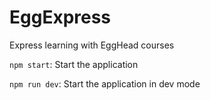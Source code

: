# EggExpress
Express learning with EggHead courses

`npm start`: Start the application

`npm run dev`: Start the application in dev mode
